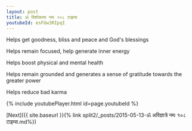 ```yaml
---
layout: post
title: ॐ विशोकाया नमः १०८ टाइम्स
youtubeId: esFUw3RIpqI
---
```

 
 
Helps get goodness, bliss and peace and God's blessings
 
Helps remain focused, help generate inner energy 
 
Helps boost physical and mental health 
 
Helps remain grounded and generates a sense of gratitude towards the greater power 
 
Helps reduce bad karma
 
 
 
 


{% include youtubePlayer.html id=page.youtubeId %}
 
[Next]({{ site.baseurl }}{% link  split2/_posts/2015-05-13-ॐ अविज्ञात्रे नमः १०८ टाइम्स.md%})
 
